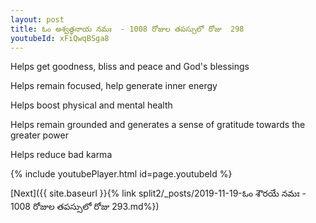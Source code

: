 ```yaml
---
layout: post
title: ఓం అశ్వత్థనాయ నమః  - 1008 రోజుల తపస్సులో రోజు  298
youtubeId: xFiQwqBSga8
---
```

 
 
Helps get goodness, bliss and peace and God's blessings
 
Helps remain focused, help generate inner energy 
 
Helps boost physical and mental health 
 
Helps remain grounded and generates a sense of gratitude towards the greater power 
 
Helps reduce bad karma
 
 
 
 


{% include youtubePlayer.html id=page.youtubeId %}
 
[Next]({{ site.baseurl }}{% link  split2/_posts/2019-11-19-ఓం శౌరయే నమః  - 1008 రోజుల తపస్సులో రోజు  293.md%})
 
